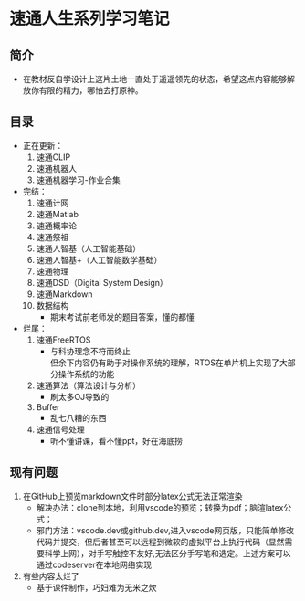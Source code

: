 # 速通人生系列学习笔记
## 简介
* 在教材反自学设计上这片土地一直处于遥遥领先的状态，希望这点内容能够解放你有限的精力，哪怕去打原神。
## 目录
* 正在更新：
    1. 速通CLIP
    1. 速通机器人
    1. 速通机器学习-作业合集
* 完结：
    1. 速通计网
    1. 速通Matlab
    1. 速通概率论
    1. 速通祭祖
    1. 速通人智基（人工智能基础）
    1. 速通人智基+（人工智能数学基础）
    1. 速通物理
    1. 速通DSD（Digital System Design）
    1. 速通Markdown
    1. 数据结构
        * 期末考试前老师发的题目答案，懂的都懂
* 烂尾：
    1. 速通FreeRTOS
        * 与科协理念不符而终止  
        但余下内容仍有助于对操作系统的理解，RTOS在单片机上实现了大部分操作系统的功能
    1. 速通算法（算法设计与分析）
        * 刷太多OJ导致的
    1. Buffer
        * 乱七八糟的东西
    1. 速通信号处理
        * 听不懂讲课，看不懂ppt，好在海底捞
## 现有问题
1. 在GitHub上预览markdown文件时部分latex公式无法正常渲染
    * 解决办法：clone到本地，利用vscode的预览；转换为pdf；脑渲latex公式；
    * 邪门方法：vscode.dev或github.dev,进入vscode网页版，只能简单修改代码并提交，但后者甚至可以远程到微软的虚拟平台上执行代码（显然需要科学上网），对手写触控不友好,无法区分手写笔和选定。上述方案可以通过codeserver在本地网络实现
1. 有些内容太烂了
    * 基于课件制作，巧妇难为无米之炊